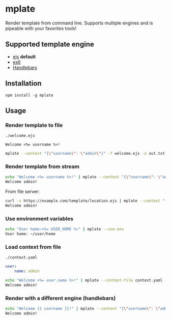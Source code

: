 # mplate

Render template from command line. Supports multiple engines and is pipeable with your favorites tools!

## Supported template engine

- [ejs](https://ejs.co/) **default**
- [es6](https://developer.mozilla.org/en-US/docs/Web/JavaScript/Reference/Template_literals)
- [Handlebars](https://handlebarsjs.com/)

## Installation

    npm install -g mplate
    
## Usage

### Render template to file
`./welcome.ejs`
```ejs
Welcome <%= username %>!
```
```bash
mplate --context "{\"username\": \"admin\"}" -f welcome.ejs -o out.txt
```

### Render template from stream
```bash
echo "Welcome <%= username %>!" | mplate --context "{\"username\": \"admin\"}"
Welcome admin!
```
From file server:
```bash
curl -s https://example.com/template/location.ejs | mplate --context "{\"username\": \"admin\"}"
Welcome admin!
```

### Use environment variables
```bash
echo "User home:<%= USER_HOME %>" | mplate --use-env
User home: ~/user/home
```

### Load context from file
`./context.yaml`
```yaml
user:
    name: admin
```

```bash
echo "Welcome <%= user.name %>!" | mplate --context-file context.yaml --context-format yaml
Welcome admin!
```
### Render with a different engine (handlebars)
```bash
echo "Welcome {{ username }}!" | mplate --context "{\"username\": \"admin\"}" --engine handlebars
Welcome admin!
```

